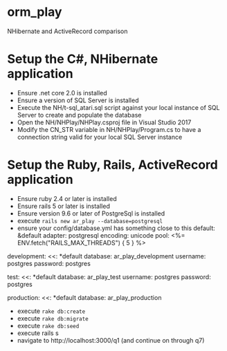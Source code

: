 # orm_play
NHibernate and ActiveRecord comparison

# Setup the C#, NHibernate application
* Ensure .net core 2.0 is installed
* Ensure a version of SQL Server is installed
* Execute the NH/t-sql_atari.sql script against your local instance of SQL Server to create and populate the database
* Open the NH/NHPlay/NHPlay.csproj file in Visual Studio 2017
* Modify the CN_STR variable in NH/NHPlay/Program.cs to have a connection string valid for your local SQL Server instance

# Setup the Ruby, Rails, ActiveRecord application
* Ensure ruby 2.4 or later is installed
* Ensure rails 5 or later is installed
* Ensure version 9.6 or later of PostgreSql is installed
* execute `rails new ar_play --database=postgresql`
* ensure your config/database.yml has something close to this
default: &default
  adapter: postgresql
  encoding: unicode
  pool: <%= ENV.fetch("RAILS_MAX_THREADS") { 5 } %>

development:
  <<: *default
  database: ar_play_development
  username: postgres
  password: postgres

test:
  <<: *default
  database: ar_play_test
  username: postgres
  password: postgres

production:
  <<: *default
  database: ar_play_production

* execute `rake db:create`
* execute `rake db:migrate`
* execute `rake db:seed`
* execute rails s
* navigate to http://localhost:3000/q1 (and continue on through q7)

